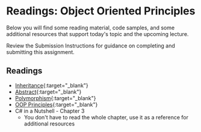 # Readings: Object Oriented Principles

Below you will find some reading material, code samples, and some additional resources that support today's topic and the upcoming lecture.

Review the Submission Instructions for guidance on completing and submitting this assignment.

## Readings

- [Inheritance](https://docs.microsoft.com/en-us/dotnet/csharp/programming-guide/classes-and-structs/inheritance){:target="_blank"}
- [Abstract](https://docs.microsoft.com/en-us/dotnet/csharp/programming-guide/classes-and-structs/abstract-and-sealed-classes-and-class-members){:target="_blank"}
- [Polymorphism](https://docs.microsoft.com/en-us/dotnet/csharp/programming-guide/classes-and-structs/polymorphism){:target="_blank"}
- [OOP Principles](https://docs.microsoft.com/en-us/dotnet/csharp/programming-guide/concepts/object-oriented-programming){:target="_blank"}
- C# in a Nutshell - Chapter 3
  - You don't have to read the whole chapter, use it as a reference for additional resources
